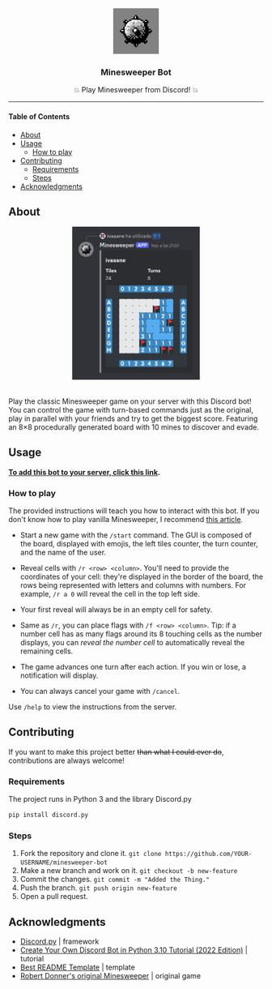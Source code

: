 <div align="center">
  <img src="assets/logo.png" alt="Logo" width="90" height="90">
  <h3>Minesweeper Bot</h3>
  <p>💥 Play Minesweeper from Discord! 💥</p>
</div>

---

#### Table of Contents

- [About ](#about-)
- [Usage ](#usage-)
  - [How to play ](#how-to-play-)
- [Contributing ](#contributing-)
  - [Requirements ](#requirements-)
  - [Steps ](#steps-)
- [Acknowledgments ](#acknowledgments-)

## About <a name="about"></a>

<div align="center">
  <img src="assets/screenshot.png" alt="Screenshot" width="50%">
</div>

<br />

Play the classic Minesweeper game on your server with this Discord bot! You can control the game
with turn-based commands just as the original, play in parallel with your friends and try to get
the biggest score. Featuring an 8×8 procedurally generated board with 10 mines to discover and evade.

## Usage <a name="usage"></a>

**[To add this bot to your server, click this link]().**

### How to play <a name="how to play"></a>

The provided instructions will teach you how to interact with this bot. If you don't know how to play vanilla
Minesweeper, I recommend [this article](https://minesweepergame.com/strategy/how-to-play-minesweeper.php).

* Start a new game with the `/start` command. The GUI is composed of the board, displayed with emojis,
the left tiles counter, the turn counter, and the name of the user.

* Reveal cells with `/r <row> <column>`. You'll need to provide the coordinates of your cell: they're
displayed in the border of the board, the rows being represented with letters and columns with numbers.
For example, `/r a 0` will reveal the cell in the top left side.

* Your first reveal will always be in an empty cell for safety.

* Same as `/r`, you can place flags with `/f <row> <column>`. Tip: if a number cell has as many flags around
its 8 touching cells as the number displays, you can *reveal the number cell* to automatically reveal the
remaining cells.

* The game advances one turn after each action. If you win or lose, a notification will display.

* You can always cancel your game with `/cancel`.

Use `/help` to view the instructions from the server.

## Contributing <a name="contributing"></a>

If you want to make this project better ~~than what I could ever do~~, contributions are always welcome!

### Requirements <a name="requirements"></a>

The project runs in Python 3 and the library Discord.py

```bash
pip install discord.py
```

### Steps <a name="steps"></a>

1. Fork the repository and clone it. `git clone https://github.com/YOUR-USERNAME/minesweeper-bot`
2. Make a new branch and work on it. `git checkout -b new-feature`
3. Commit the changes. `git commit -m "Added the Thing."`
4. Push the branch. `git push origin new-feature`
5. Open a pull request.

## Acknowledgments <a name="aknowledgments"></a>

* [Discord.py](https://discordpy.readthedocs.io/en/stable/) | framework
* [Create Your Own Discord Bot in Python 3.10 Tutorial (2022 Edition)](https://www.youtube.com/watch?v=hoDLj0IzZMU) | tutorial
* [Best README Template](https://github.com/othneildrew/Best-README-Template) | template
* [Robert Donner's original Minesweeper](https://archive.org/details/win3_Mineswee) | original game